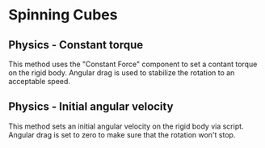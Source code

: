 # Spinning Cubes

## Physics - Constant torque

This method uses the "Constant Force" component to set a contant torque on the rigid body. Angular drag is used to stabilize the rotation to an acceptable speed.

## Physics - Initial angular velocity

This method sets an initial angular velocity on the rigid body via script. Angular drag is set to zero to make sure that the rotation won't stop.